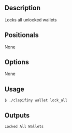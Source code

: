 ## Description
Locks all unlocked wallets


## Positionals
None
## Options
None
## Usage


```shell
$ ./clapifiny wallet lock_all
```

## Outputs


```shell
Locked All Wallets
```
